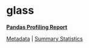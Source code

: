 # glass

[**Pandas Profiling Report**](https://epistasislab.github.io/pmlb/profile/glass.html)

[Metadata](metadata.yaml) | [Summary Statistics](summary_stats.tsv)

